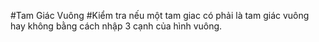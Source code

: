 #Tam Giác Vuông
#Kiểm tra nếu một tam giac có phải là tam giác vuông hay không bằng cách nhập 3 cạnh của hình vuông.
